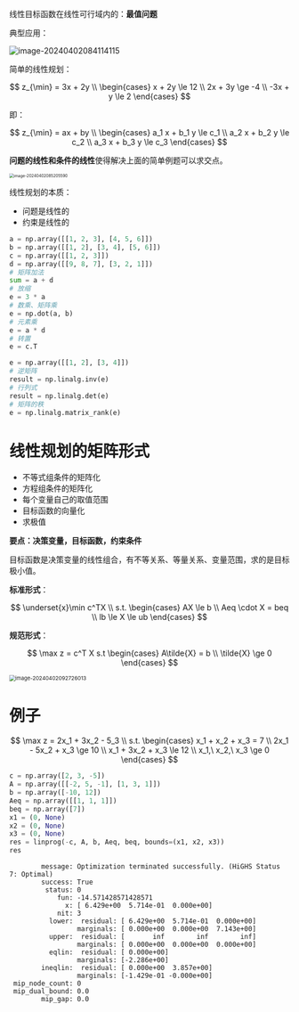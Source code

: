 线性目标函数在线性可行域内的：**最值问题**

典型应用：

![image-20240402084114115](../../../../AppData/Roaming/Typora/typora-user-images/image-20240402084114115.png)

简单的线性规划：

$$
z_{\min} = 3x + 2y \\
\begin{cases}
x + 2y \le 12 \\
2x + 3y \ge -4 \\
-3x + y \le 2
\end{cases}
$$

即：

$$
z_{\min} = ax + by \\
\begin{cases}
a_1 x + b_1 y \le c_1 \\
a_2 x + b_2 y \le c_2 \\
a_3 x + b_3 y \le c_3
\end{cases}
$$

**问题的线性和条件的线性**使得解决上面的简单例题可以求交点。

<img src="https://leafalice-image.oss-cn-hangzhou.aliyuncs.com/img/2024-04-02%2Fa4672ba26b0f3400e96fdd0eb9663342--a47f--image-20240402085205590.png" alt="image-20240402085205590" style="zoom: 50%;" />

线性规划的本质：

- 问题是线性的
- 约束是线性的

```python
a = np.array([[1, 2, 3], [4, 5, 6]])
b = np.array([[1, 2], [3, 4], [5, 6]])
c = np.array([[1, 2, 3]])
d = np.array([[9, 8, 7], [3, 2, 1]])
# 矩阵加法
sum = a + d
# 放缩
e = 3 * a
# 数乘、矩阵乘
e = np.dot(a, b)
# 元素乘
e = a * d
# 转置
e = c.T

e = np.array([[1, 2], [3, 4]])
# 逆矩阵
result = np.linalg.inv(e)
# 行列式
result = np.linalg.det(e)
# 矩阵的秩
e = np.linalg.matrix_rank(e)
```

# 线性规划的矩阵形式

- 不等式组条件的矩阵化
- 方程组条件的矩阵化
- 每个变量自己的取值范围
- 目标函数的向量化
- 求极值

**要点：决策变量，目标函数，约束条件**

目标函数是决策变量的线性组合，有不等关系、等量关系、变量范围，求的是目标极小值。

**标准形式**：

$$
\underset{x}\min  c^TX \\
s.t.
\begin{cases}
AX \le b \\
Aeq \cdot X = beq \\
lb \le X \le ub
\end{cases}
$$

**规范形式**：

$$
\max z = c^T X
s.t
\begin{cases}
A\tilde{X} = b \\
\tilde{X} \ge 0
\end{cases}
$$

<img src="https://leafalice-image.oss-cn-hangzhou.aliyuncs.com/img/2024-04-02%2F3fd6fa766f2a80c1bc075594b99a5dd3--656a--image-20240402092726013.png" alt="image-20240402092726013" style="zoom: 67%;" />

# 例子

$$
\max z = 2x_1 + 3x_2 - 5_3 \\
s.t.
\begin{cases}
x_1 + x_2 + x_3 = 7 \\
2x_1 - 5x_2 + x_3 \ge 10 \\
x_1 + 3x_2 + x_3 \le 12 \\
x_1,\ x_2,\ x_3 \ge 0
\end{cases}
$$

```python
c = np.array([2, 3, -5])
A = np.array([[-2, 5, -1], [1, 3, 1]])
b = np.array([-10, 12])
Aeq = np.array([[1, 1, 1]])
beq = np.array([7])
x1 = (0, None)
x2 = (0, None)
x3 = (0, None)
res = linprog(-c, A, b, Aeq, beq, bounds=(x1, x2, x3))
res
```

```shell
        message: Optimization terminated successfully. (HiGHS Status 7: Optimal)
        success: True
         status: 0
            fun: -14.571428571428571
              x: [ 6.429e+00  5.714e-01  0.000e+00]
            nit: 3
          lower:  residual: [ 6.429e+00  5.714e-01  0.000e+00]
                 marginals: [ 0.000e+00  0.000e+00  7.143e+00]
          upper:  residual: [       inf        inf        inf]
                 marginals: [ 0.000e+00  0.000e+00  0.000e+00]
          eqlin:  residual: [ 0.000e+00]
                 marginals: [-2.286e+00]
        ineqlin:  residual: [ 0.000e+00  3.857e+00]
                 marginals: [-1.429e-01 -0.000e+00]
 mip_node_count: 0
 mip_dual_bound: 0.0
        mip_gap: 0.0
```
